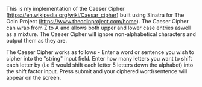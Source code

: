 This is my implementation of the Caeser Cipher (https://en.wikipedia.org/wiki/Caesar_cipher) built using Sinatra for The Odin Project (https://www.theodinproject.com/home).
The Caeser Cipher can wrap from Z to A and allows both upper and lower case entries aswell as a mixture. The Caeser Cipher will ignore non-alphabetical characters and output them as they are.

The Caeser Cipher works as follows -
Enter a word or sentence you wish to cipher into the "string" input field.
Enter how many letters you want to shift each letter by (i.e 5 would shift each letter 5 letters down the alphabet) into the shift factor input.
Press submit and your ciphered word/sentence will appear on the screen. 
